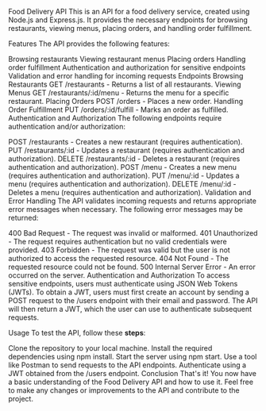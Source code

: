 Food Delivery API
This is an API for a food delivery service, created using Node.js and Express.js. It provides the necessary endpoints for browsing restaurants, viewing menus, placing orders, and handling order fulfillment.

Features
The API provides the following features:

Browsing restaurants
Viewing restaurant menus
Placing orders
Handling order fulfillment
Authentication and authorization for sensitive endpoints
Validation and error handling for incoming requests
Endpoints
Browsing Restaurants
GET /restaurants - Returns a list of all restaurants.
Viewing Menus
GET /restaurants/:id/menu - Returns the menu for a specific restaurant.
Placing Orders
POST /orders - Places a new order.
Handling Order Fulfillment
PUT /orders/:id/fulfill - Marks an order as fulfilled.
Authentication and Authorization
The following endpoints require authentication and/or authorization:

POST /restaurants - Creates a new restaurant (requires authentication).
PUT /restaurants/:id - Updates a restaurant (requires authentication and authorization).
DELETE /restaurants/:id - Deletes a restaurant (requires authentication and authorization).
POST /menu - Creates a new menu (requires authentication and authorization).
PUT /menu/:id - Updates a menu (requires authentication and authorization).
DELETE /menu/:id - Deletes a menu (requires authentication and authorization).
Validation and Error Handling
The API validates incoming requests and returns appropriate error messages when necessary. The following error messages may be returned:

400 Bad Request - The request was invalid or malformed.
401 Unauthorized - The request requires authentication but no valid credentials were provided.
403 Forbidden - The request was valid but the user is not authorized to access the requested resource.
404 Not Found - The requested resource could not be found.
500 Internal Server Error - An error occurred on the server.
Authentication and Authorization
To access sensitive endpoints, users must authenticate using JSON Web Tokens (JWTs). To obtain a JWT, users must first create an account by sending a POST request to the /users endpoint with their email and password. The API will then return a JWT, which the user can use to authenticate subsequent requests.

Usage
To test the API, follow these <strong>steps</strong>:

Clone the repository to your local machine.
Install the required dependencies using npm install.
Start the server using npm start.
Use a tool like Postman to send requests to the API endpoints.
Authenticate using a JWT obtained from the /users endpoint.
Conclusion
That's it! You now have a basic understanding of the Food Delivery API and how to use it. Feel free to make any changes or improvements to the API and contribute to the project.

